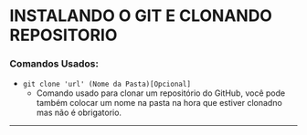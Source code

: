 # INSTALANDO O GIT E CLONANDO REPOSITORIO

### Comandos Usados:

- `git clone 'url' (Nome da Pasta)[Opcional]`
  - Comando usado para clonar um repositório do GitHub, você pode também colocar um nome na pasta na hora que estiver clonadno mas não é obrigatorio.

---